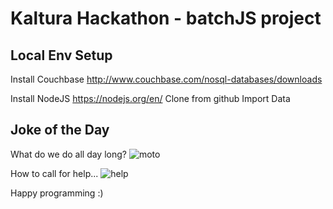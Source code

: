 # Kaltura Hackathon - batchJS project

## Local Env Setup
Install Couchbase http://www.couchbase.com/nosql-databases/downloads

Install NodeJS https://nodejs.org/en/
Clone from github
Import Data

## Joke of the Day
What do we do all day long?
![moto](http://media02.hongkiat.com/programming-jokes/joke-99-bugs.jpg)

How to call for help...
![help](http://media02.hongkiat.com/programming-jokes/joke--comic_f1.jpg)

Happy programming :)



